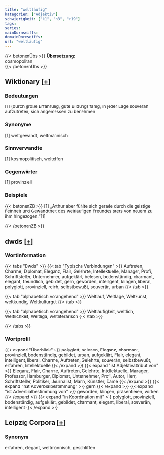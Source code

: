 ```yaml
---
title: "weltläufig"
kategorien: ["Adjektiv"]
schwierigkeit: ["k1", "h3", "r19"]
tags:
series:
mainDornseiffs:
domainDornseiffs:
url: "weltläufig"
---
```


{{< betonenÜbs >}}
**Übersetzung:**  
cosmopolitan  
{{< /betonenÜbs >}}

## Wiktionary [[+](https://de.wiktionary.org/wiki/weltläufig)]

### Bedeutungen
[1] (durch große Erfahrung, gute Bildung) fähig, in jeder Lage souverän aufzutreten, sich angemessen zu benehmen  

### Synonyme
[1] weltgewandt, weltmännisch  

### Sinnverwandte
[1] kosmopolitisch, weltoffen  

### Gegenwörter
[1] provinziell  

### Beispiele
{{< betonenZB >}}
[1] „Arthur aber fühlte sich gerade durch die geistige Feinheit und Gewandtheit des weltläufigen Freundes stets von neuem zu ihm hingezogen.“[1]  

{{< /betonenZB >}}


## dwds [[+](https://www.dwds.de/wb/weltläufig)]

### Wortinformation
{{< tabs "Dwds" >}}
{{< tab "Typische Verbindungen" >}}
Auftreten, Charme, Diplomat, Eleganz, Flair, Gelehrte, Intellektuelle, Manager, Profi, Schriftsteller, Unternehmer, aufgeklärt, belesen, bodenständig, charmant, elegant, freundlich, gebildet, gern, geworden, intelligent, klingen, liberal, polyglott, provinziell, reich, selbstbewußt, souverän, urban
{{< /tab >}}

{{< tab "alphabetisch vorangehend" >}}
Weltlauf, Weltlage, Weltkunst, weltkundig, Weltkulturgut
{{< /tab >}}

{{< tab "alphabetisch vorangehend" >}}
Weltläufigkeit, weltlich, Weltlichkeit, Weltliga, weltliterarisch
{{< /tab >}}

{{< /tabs >}}

### Wortprofil
{{< expand "Überblick" >}} polyglott, belesen, Eleganz, charmant, provinziell, bodenständig, gebildet, urban, aufgeklärt, Flair, elegant, intelligent, liberal, Charme, Auftreten, Gelehrte, souverän, selbstbewußt, erfahren, Intellektuelle {{< /expand >}}
{{< expand "ist Adjektivattribut von" >}} Eleganz, Flair, Charme, Auftreten, Gelehrte, Intellektuelle, Manager, Professor, Hamburger, Diplomat, Unternehmer, Profi, Autor, Herr, Schriftsteller, Politiker, Journalist, Mann, Künstler, Dame {{< /expand >}}
{{< expand "hat Adverbialbestimmung" >}} gern {{< /expand >}}
{{< expand "ist Adverbialbestimmung von" >}} geworden, klingen, präsentieren, wirken {{< /expand >}}
{{< expand "in Koordination mit" >}} polyglott, provinziell, bodenständig, aufgeklärt, gebildet, charmant, elegant, liberal, souverän, intelligent {{< /expand >}}

## Leipzig Corpora [[+](https://corpora.uni-leipzig.de/en/res?word=weltläufig&corpusId=deu_newscrawl-public_2018)]


### Synonym
erfahren, elegant, weltmännisch, geschliffen

